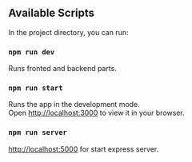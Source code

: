 ## Available Scripts

In the project directory, you can run:

### `npm run dev`

Runs fronted and backend parts.

### `npm run start`

Runs the app in the development mode.\
Open [http://localhost:3000](http://localhost:3000) to view it in your browser.

### `npm run server`

[http://localhost:5000](http://localhost:5000) for start express server.
